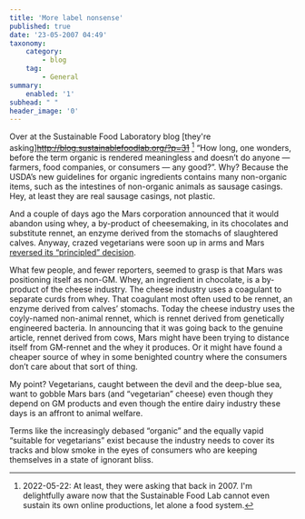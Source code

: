 ```yaml
---
title: 'More label nonsense'
published: true
date: '23-05-2007 04:49'
taxonomy:
    category:
        - blog
    tag:
        - General
summary:
    enabled: '1'
subhead: " "
header_image: '0'
---
```


Over at the Sustainable Food Laboratory blog [they're asking]~~http://blog.sustainablefoodlab.org/?p=31~~ [^1] “How long, one wonders, before the term organic is rendered meaningless and doesn’t do anyone — farmers, food companies, or consumers — any good?”. Why? Because the USDA’s new guidelines for organic ingredients contains many non-organic items, such as the intestines of non-organic animals as sausage casings. Hey, at least they are real sausage casings, not plastic.

And a couple of days ago the Mars corporation announced that it would abandon using whey, a by-product of cheesemaking, in its chocolates and substitute rennet, an enzyme derived from the stomachs of slaughtered calves. Anyway, crazed vegetarians were soon up in arms and Mars [reversed its “principled” decision](http://news.bbc.co.uk/2/hi/business/6653175.stm).

What few people, and fewer reporters, seemed to grasp is that Mars was positioning itself as non-GM. Whey, an ingredient in chocolate, is a by-product of the cheese industry. The cheese industry uses a coagulant to separate curds from whey. That coagulant most often used to be rennet, an enzyme derived from calves’ stomachs. Today the cheese industry uses the coyly-named non-animal rennet, which is rennet derived from genetically engineered bacteria. In announcing that it was going back to the genuine article, rennet derived from cows, Mars might have been trying to distance itself from GM-rennet and the whey it produces. Or it might have found a cheaper source of whey in some benighted country where the consumers don’t care about that sort of thing.

My point? Vegetarians, caught between the devil and the deep-blue sea, want to gobble Mars bars (and “vegetarian” cheese) even though they depend on GM products and even though the entire dairy industry these days is an affront to animal welfare.

Terms like the increasingly debased “organic” and the equally vapid “suitable for vegetarians” exist because the industry needs to cover its tracks and blow smoke in the eyes of consumers who are keeping themselves in a state of ignorant bliss.

[^1]: 2022-05-22: At least, they were asking that back in 2007. I'm delightfully aware now that the Sustainable Food Lab cannot even sustain its own online productions, let alone a food system.
